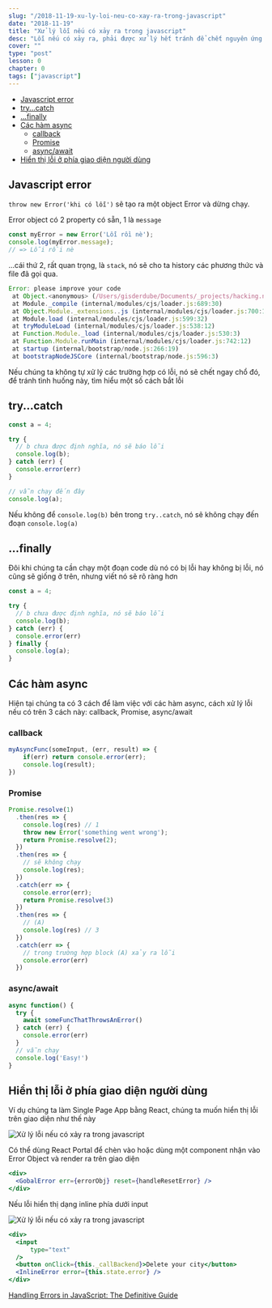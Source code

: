 ```yaml
---
slug: "/2018-11-19-xu-ly-loi-neu-co-xay-ra-trong-javascript"
date: "2018-11-19"
title: "Xử lý lỗi nếu có xảy ra trong javascript"
desc: "Lỗi nếu có xảy ra, phải được xử lý hết tránh để chết nguyên ứng dụng. Điểm lại một vài cách xử lý lỗi trong javascript"
cover: ""
type: "post"
lesson: 0
chapter: 0
tags: ["javascript"]
---
```


<!-- TOC -->

- [Javascript error](#javascript-error)
- [try...catch](#trycatch)
- [...finally](#finally)
- [Các hàm async](#các-hàm-async)
  - [callback](#callback)
  - [Promise](#promise)
  - [async/await](#asyncawait)
- [Hiển thị lỗi ở phía giao diện người dùng](#hiển-thị-lỗi-ở-phía-giao-diện-người-dùng)

<!-- /TOC -->

## Javascript error

`throw new Error('khi có lỗi')` sẽ tạo ra một object Error và dừng chạy.

Error object có 2 property có sẵn, 1 là `message`

```js
const myError = new Error('Lỗi rồi nè');
console.log(myError.message);
// => Lỗi rồi nè
```

...cái thứ 2, rất quan trọng, là `stack`, nó sẽ cho ta history các phương thức và file đã gọi qua.

```js
Error: please improve your code
 at Object.<anonymous> (/Users/gisderdube/Documents/_projects/hacking.nosync/error-handling/src/general.js:1:79)
 at Module._compile (internal/modules/cjs/loader.js:689:30)
 at Object.Module._extensions..js (internal/modules/cjs/loader.js:700:10)
 at Module.load (internal/modules/cjs/loader.js:599:32)
 at tryModuleLoad (internal/modules/cjs/loader.js:538:12)
 at Function.Module._load (internal/modules/cjs/loader.js:530:3)
 at Function.Module.runMain (internal/modules/cjs/loader.js:742:12)
 at startup (internal/bootstrap/node.js:266:19)
 at bootstrapNodeJSCore (internal/bootstrap/node.js:596:3)
```

Nếu chúng ta không tự xử lý các trường hợp có lỗi, nó sẽ chết ngay chổ đó, để tránh tình huống này, tìm hiểu một số cách bắt lỗi

## try...catch

```js
const a = 4;

try {
  // b chưa được định nghĩa, nó sẽ báo lỗi
  console.log(b);
} catch (err) {
  console.error(err)
}

// vẫn chạy đến đây
console.log(a);
```

Nếu không để `console.log(b)` bên trong `try..catch`, nó sẽ không chạy đến đoạn `console.log(a)`

## ...finally

Đôi khi chúng ta cần chạy một đoạn code dù nó có bị lỗi hay không bị lỗi, nó cũng sẽ giống ở trên, nhưng viết nó sẽ rõ ràng hơn

```js
const a = 4;

try {
  // b chưa được định nghĩa, nó sẽ báo lỗi
  console.log(b);
} catch (err) {
  console.error(err)
} finally {
  console.log(a);
}
```

## Các hàm async

Hiện tại chúng ta có 3 cách để làm việc với các hàm async, cách xử lý lỗi nếu có trên 3 cách này: callback, Promise, async/await

### callback

```js
myAsyncFunc(someInput, (err, result) => {
    if(err) return console.error(err);
    console.log(result);
})
```

### Promise

```js
Promise.resolve(1)
  .then(res => {
    console.log(res) // 1
    throw new Error('something went wrong');
    return Promise.resolve(2);
  })
  .then(res => {
    // sẽ không chạy
    console.log(res);
  })
  .catch(err => {
    console.error(err);
    return Promise.resolve(3)
  })
  .then(res => {
    // (A)
    console.log(res) // 3
  })
  .catch(err => {
    // trong trường hợp block (A) xảy ra lỗi
    console.error(err)
  })
```

### async/await

```js
async function() {
  try {
    await someFuncThatThrowsAnError()
  } catch (err) {
    console.error(err) 
  }
  // vẫn chạy
  console.log('Easy!')
}
```

## Hiển thị lỗi ở phía giao diện người dùng

Ví dụ chúng ta làm Single Page App bằng React, chúng ta muốn hiển thị lỗi trên giao diện như thế này

![Xử lý lỗi nếu có xảy ra trong javascript](https://cdn-images-1.medium.com/max/800/1*xSpVDWEQ4wMHQ5kObFwf8w.jpeg)

Có thể dùng React Portal để chèn vào hoặc dùng một component nhận vào Error Object và render ra trên giao diện

```jsx
<div>
  <GobalError err={errorObj} reset={handleResetError} />
</div>
```

Nếu lỗi hiển thị dạng inline phía dưới input

![Xử lý lỗi nếu có xảy ra trong javascript](https://cdn-images-1.medium.com/max/800/1*tpmtTom2eSmH7AnrAI55QQ.jpeg)

```jsx
<div>
  <input
      type="text"
  />
  <button onClick={this._callBackend}>Delete your city</button>
  <InlineError error={this.state.error} />
</div>
```


<a href="https://levelup.gitconnected.com/the-definite-guide-to-handling-errors-gracefully-in-javascript-58424d9c60e6" target="_blank" rel="noopener noreferrer">Handling Errors in JavaScript: The Definitive Guide</a>
